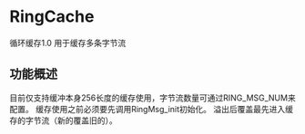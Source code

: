 # RingCache
循环缓存1.0
用于缓存多条字节流
## 功能概述
目前仅支持缓冲本身256长度的缓存使用，字节流数量可通过RING_MSG_NUM来配置。
缓存使用之前必须要先调用RingMsg_init初始化。
溢出后覆盖最先进入缓存的字节流（新的覆盖旧的）。
